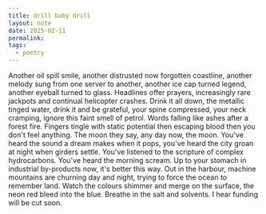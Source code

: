 ```yaml
---
title: drill baby drill
layout: note
date: 2025-02-11
permalink: 
tags:
  - poetry
---
```


Another oil spill smile, another distrusted now forgotten coastline, another melody sung from one server to another, another ice cap turned legend, another eyeball turned to glass. Headlines offer prayers, increasingly rare jackpots and continual helicopter crashes. Drink it all down, the metallic tinged water, drink it and be grateful, your spine compressed, your neck cramping, ignore this faint smell of petrol. Words falling like ashes after a forest fire. Fingers tingle with static potential then escaping blood then you don't feel anything. The moon they say, any day now, the moon. You've heard the sound a dream makes when it pops, you've heard the city groan at night when girders settle. You've listened to the scripture of complex hydrocarbons. You've heard the morning scream. Up to your stomach in industrial by-products now, it's better this way. Out in the harbour, machine mountains are churning day and night, trying to force the ocean to remember land. Watch the colours shimmer and merge on the surface, the neon red bleed into the blue. Breathe in the salt and solvents. I hear funding will be cut soon. 



